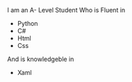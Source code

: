 I am an A- Level Student Who is Fluent in
- Python
- C#
- Html
- Css

And is knowledgeble in 
- Xaml
